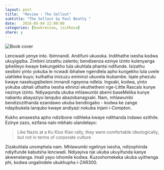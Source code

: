 ```yaml
---
layout: post
title:  "Review : The Sellout"
subtitle: "The Sellout by Paul Beatty "
date:   2016-05-04 22:00:00
categories: [bookreview, isiXhosa]
share: y
---
```


![Book cover](http://ecx.images-amazon.com/images/I/51gc1HCCV8L._SY344_BO1,204,203,200_.jpg)


Lencwadi yenye into. Ibimnandi. Andifuni ukuxoka. Indithathe ixesha kodwa ukuyigqiba.
Zimbini izizathu zalento; bendisenza ezinye izinto kulenyanga iphelileyo kwaye bekungekho
lula ukuhlala phantsi ndifunde. Isizathu sesibini yinto yokuba le ncwadi ibhalwe ngendlela
apho kungekho lula uvele ulahleke kuyo; kuthatha imizuzu emininzi ukuvela ikubambe. Iqale phezulu kwaye nasekugqibeleni imnandi ngeyona ndlela. Ingxaki, kodwa, yinto yokuba ubhali uthatha ixesha elininzi ekuthetheni nge-Little Rascals kunye nezinye izinto. Ndiyaqonda ukuba mhlawumbi abemi baseMelika kunye nabantu abayaziyo lanqubo abazobanagxaki. Nam, mhlawumbi bendizozithanda ezandawo ukuba bendingabo - kodwa ke zange ndayibukela lanqubo kwaye andiyazi nokuba injani i-Compton.

Kukho amaxesha apho ndizibone ndihleka kwaye ndithanda indawo ezithile. Ezinye zazo, ezifana nalo mbhalo ulandelayo:

> Like Nazis at a Ku Klux Klan rally, they were comfortable ideologically, but not in terms of corporate culture

Zizakuhlala unomphela nam. Mhlawumbi ngelinye ixesha, ndizophinda ndiyifunde kabutsha lencwadi. Ndiyayiva nje ukuba ukuyifunda kanye akwenelanga. Imali yayo ixhomile kodwa. Kuzoxhomekeka ukuba uyithenga phi, kodwa ungalindele ukukhupha i-ZAR300.